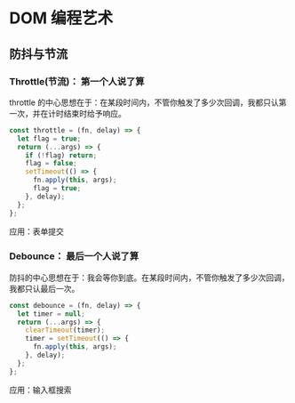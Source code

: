 # DOM 编程艺术


## 防抖与节流


### Throttle(节流)： 第一个人说了算
throttle 的中心思想在于：在某段时间内，不管你触发了多少次回调，我都只认第一次，并在计时结束时给予响应。

```js
const throttle = (fn, delay) => {
  let flag = true;
  return (...args) => {
    if (!flag) return;
    flag = false;
    setTimeout(() => {
      fn.apply(this, args);
      flag = true;
    }, delay);
  };
};
```
应用：表单提交


### Debounce： 最后一个人说了算
防抖的中心思想在于：我会等你到底。在某段时间内，不管你触发了多少次回调，我都只认最后一次。

```js
const debounce = (fn, delay) => {
  let timer = null;
  return (...args) => {
    clearTimeout(timer);
    timer = setTimeout(() => {
      fn.apply(this, args);
    }, delay);
  };
};
```
应用：输入框搜索
